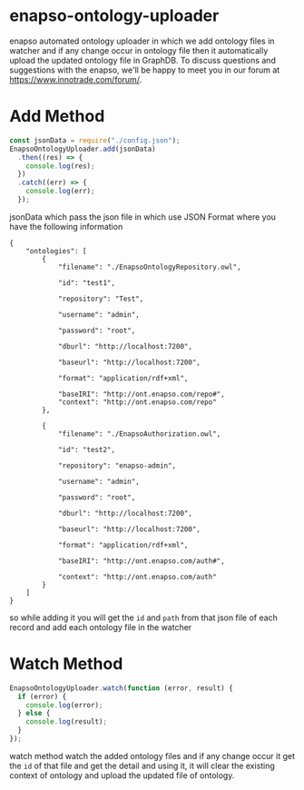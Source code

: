# enapso-ontology-uploader

enapso automated ontology uploader in which we add ontology files in watcher and if any change occur in ontology file then it automatically upload the updated ontology file in GraphDB.
To discuss questions and suggestions with the enapso, we'll be happy to meet you in our forum at https://www.innotrade.com/forum/.

# Add Method

```javascript
const jsonData = require("./config.json");
EnapsoOntologyUploader.add(jsonData)
  .then((res) => {
    console.log(res);
  })
  .catch((err) => {
    console.log(err);
  });
```

jsonData which pass the json file in which use JSON Format where you have the following information

```
{
	"ontologies": [
		{
			"filename": "./EnapsoOntologyRepository.owl",

			"id": "test1",

			"repository": "Test",

			"username": "admin",

			"password": "root",

			"dburl": "http://localhost:7200",

			"baseurl": "http://localhost:7200",

			"format": "application/rdf+xml",

			"baseIRI": "http://ont.enapso.com/repo#",
			"context": "http://ont.enapso.com/repo"
		},

		{
			"filename": "./EnapsoAuthorization.owl",

			"id": "test2",

			"repository": "enapso-admin",

			"username": "admin",

			"password": "root",

			"dburl": "http://localhost:7200",

			"baseurl": "http://localhost:7200",

			"format": "application/rdf+xml",

			"baseIRI": "http://ont.enapso.com/auth#",

			"context": "http://ont.enapso.com/auth"
		}
	]
}
```

so while adding it you will get the `id` and `path` from that json file of each record and add each ontology file in the watcher

# Watch Method

```javascript
EnapsoOntologyUploader.watch(function (error, result) {
  if (error) {
    console.log(error);
  } else {
    console.log(result);
  }
});
```

watch method watch the added ontology files and if any change occur it get the `id` of that file and get the detail and using it, it will clear the existing context of ontology and upload the updated file of ontology.
